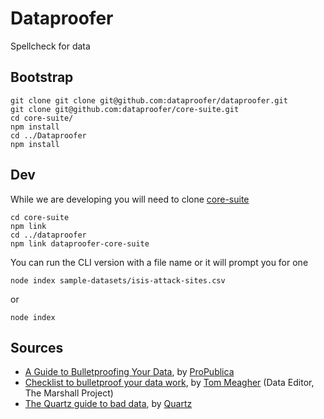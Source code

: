 # Dataproofer

Spellcheck for data

## Bootstrap

```
git clone git clone git@github.com:dataproofer/dataproofer.git
git clone git@github.com:dataproofer/core-suite.git
cd core-suite/
npm install
cd ../Dataproofer
npm install
```

## Dev

While we are developing you will need to clone [core-suite](https://github.com/dataproofer/core-suite/tree/master)
```
cd core-suite
npm link
cd ../dataproofer
npm link dataproofer-core-suite
```
You can run the CLI version with a file name or it will prompt you for one
```
node index sample-datasets/isis-attack-sites.csv
```
or
```
node index
```

## Sources

- [A Guide to Bulletproofing Your Data](https://github.com/propublica/guides/blob/master/data-bulletproofing.md), by [ProPublica](https://www.propublica.org/)
- [Checklist to bulletproof your data work](http://www.tommeagher.com/blog/2012/06/checklist.html), by [Tom Meagher](http://www.tommeagher.com/blog/2012/06/checklist.html) (Data Editor, The Marshall Project)
- [The Quartz guide to bad data](https://github.com/Quartz/bad-data-guide), by [Quartz](http://qz.com)